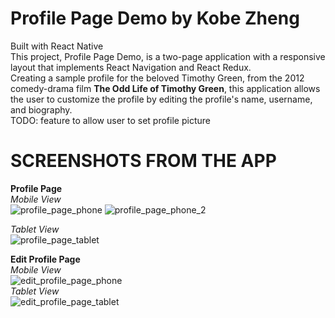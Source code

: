 # Profile Page Demo by Kobe Zheng 

Built with React Native <br/>
This project, Profile Page Demo, is a two-page application with a responsive layout that implements React Navigation and React Redux. <br/>
Creating a sample profile for the beloved Timothy Green, from the 2012 comedy-drama film **The Odd Life of Timothy Green**, this application allows the user to customize the profile by editing the profile's name, username, and biography. <br />
TODO: feature to allow user to set profile picture <br/>

# SCREENSHOTS FROM THE APP 

**Profile Page** <br/>
*Mobile View* <br/>
![profile_page_phone](https://user-images.githubusercontent.com/57577392/173205199-742142a4-cf3d-4cc2-8f40-53139dd5614f.PNG)
![profile_page_phone_2](https://user-images.githubusercontent.com/57577392/173205180-5fdae7a1-c83e-441a-9260-34ff2c0975e0.PNG) <br/>

*Tablet View* <br/>
![profile_page_tablet](https://user-images.githubusercontent.com/57577392/173205144-16173073-6df6-4114-a07a-c0ba537d9cd3.PNG) <br/>

**Edit Profile Page** <br/>
*Mobile View* <br/>
![edit_profile_page_phone](https://user-images.githubusercontent.com/57577392/173205230-331fd1b9-f367-47c1-b147-a153c74aca77.PNG) <br/>
*Tablet View* <br/>
![edit_profile_page_tablet](https://user-images.githubusercontent.com/57577392/173205232-633e7682-5c4f-4495-a500-be89aeb53a10.PNG) <br/> 



